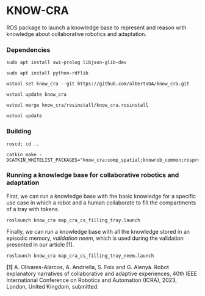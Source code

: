 # KNOW-CRA
ROS package to launch a knowledge base to represent and reason with knowledge about collaborative robotics and adaptation.


### Dependencies

```
sudo apt install swi-prolog libjson-glib-dev

sudo apt install python-rdflib

wstool set know_cra --git https://github.com/albertoOA/know_cra.git

wstool update know_cra

wstool merge know_cra/rosinstall/know_cra.rosinstall

wstool update 
```

### Building

```
roscd; cd ..

catkin_make -DCATKIN_WHITELIST_PACKAGES="know_cra;comp_spatial;knowrob_common;rosprolog;json_prolog_msgs;rosowl;genowl"
```

### Running a knowledge base for collaborative robotics and adaptation
First, we can run a knowledge base with the basic knowledge for a specific use case in which a robot and a human collaborate to fill the compartments of a tray with tokens.

```
roslaunch know_cra map_cra_cs_filling_tray.launch
```

Finally, we can run a knowledge base with all the knowledge stored in an episodic memory, *validation neem*, which is used during the validation presented in our article [1].

```
roslaunch know_cra map_cra_cs_filling_tray_neem.launch
```


**[1]** A. Olivares-Alarcos, A. Andriella, S. Foix and G. Alenyà. Robot explanatory narratives of collaborative and adaptive experiences, 40th IEEE International Conference on Robotics and Automation (ICRA), 2023, London, United Kingdom, submitted.
